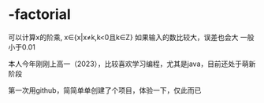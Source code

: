 # -factorial
可以计算x的阶乘, x∈{x|x≠k,k<0且k∈Z}
如果输入的数比较大，误差也会大
一般小于0.01

本人今年刚刚上高一（2023），比较喜欢学习编程，尤其是java，目前还处于萌新阶段

第一次用github，简简单单创建了个项目，体验一下，仅此而已
